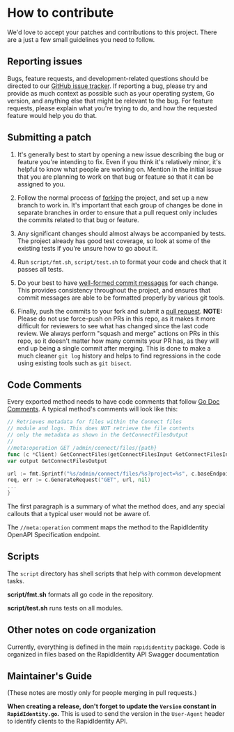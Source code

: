 # How to contribute

We'd love to accept your patches and contributions to this project. There are
a just a few small guidelines you need to follow.

## Reporting issues

Bugs, feature requests, and development-related questions should be directed to
our [GitHub issue tracker](https://github.com/hatch-ed-com/ri-sdk-go/issues). If
reporting a bug, please try and provide as much context as possible such as
your operating system, Go version, and anything else that might be relevant to
the bug. For feature requests, please explain what you're trying to do, and
how the requested feature would help you do that.

## Submitting a patch

1. It's generally best to start by opening a new issue describing the bug or
   feature you're intending to fix. Even if you think it's relatively minor,
   it's helpful to know what people are working on. Mention in the initial issue
   that you are planning to work on that bug or feature so that it can be
   assigned to you.

2. Follow the normal process of [forking][1] the project, and set up a new branch
   to work in. It's important that each group of changes be done in separate
   branches in order to ensure that a pull request only includes the commits
   related to that bug or feature.

3. Any significant changes should almost always be accompanied by tests. The
   project already has good test coverage, so look at some of the existing tests
   if you're unsure how to go about it.

4. Run `script/fmt.sh`, `script/test.sh` to format your code and
   check that it passes all tests.

5. Do your best to have [well-formed commit messages][2] for each change. This
   provides consistency throughout the project, and ensures that commit messages
   are able to be formatted properly by various git tools.

6. Finally, push the commits to your fork and submit a [pull request][3].
   **NOTE:** Please do not use force-push on PRs in this repo, as it makes it
   more difficult for reviewers to see what has changed since the last code
   review. We always perform "squash and merge" actions on PRs in this repo, so it doesn't
   matter how many commits your PR has, as they will end up being a single commit after merging.
   This is done to make a much cleaner `git log` history and helps to find regressions in the code
   using existing tools such as `git bisect`.

[1]: https://help.github.com/articles/fork-a-repo
[2]: http://tbaggery.com/2008/04/19/a-note-about-git-commit-messages.html
[3]: https://help.github.com/articles/creating-a-pull-request

## Code Comments

Every exported method needs to have code comments that follow
[Go Doc Comments][1]. A typical method's comments will look like this:

```go
// Retrieves metadata for files within the Connect files
// module and logs. This does NOT retrieve the file contents
// only the metadata as shown in the GetConnectFilesOutput
//
//meta:operation GET /admin/connect/files/{path}
func (c *Client) GetConnectFiles(getConnectFilesInput GetConnectFilesInput) (*GetConnectFilesOutput, error) {
var output GetConnectFilesOutput

url := fmt.Sprintf("%s/admin/connect/files/%s?project=%s", c.baseEndpoint, getConnectFilesInput.Path, getConnectFilesInput.Project)
req, err := c.GenerateRequest("GET", url, nil)
...
}
```

The first paragraph is a summary of what the method does, and any special
callouts that a typical user would not be aware of.

The `//meta:operation` comment maps the method to the RapidIdentity OpenAPI
Specification endpoint.

[1]: https://go.dev/doc/comment

## Scripts

The `script` directory has shell scripts that help with common development
tasks.

**script/fmt.sh** formats all go code in the repository.

**script/test.sh** runs tests on all modules.

## Other notes on code organization

Currently, everything is defined in the main `rapididentity` package. Code is organized in files
based on the RapidIdentity API Swagger documentation

## Maintainer's Guide

(These notes are mostly only for people merging in pull requests.)

**When creating a release, don't forget to update the `Version` constant in `RapidIdentity.go`.** This is used to
send the version in the `User-Agent` header to identify clients to the RapidIdentity API.
